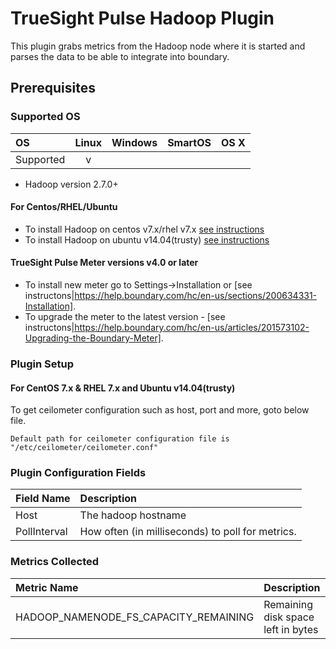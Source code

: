# TrueSight Pulse Hadoop Plugin

This plugin grabs metrics from the Hadoop node where it is started and parses the data to be able to integrate into boundary. 

## Prerequisites

### Supported OS

|     OS    | Linux | Windows | SmartOS | OS X |
|:----------|:-----:|:-------:|:-------:|:----:|
| Supported |   v   |         |         |      |

- Hadoop version 2.7.0+

#### For Centos/RHEL/Ubuntu

- To install Hadoop on centos v7.x/rhel v7.x [see instructions](https://www.rdoproject.org/install/quickstart/)
- To install Hadoop on ubuntu v14.04(trusty) [see instructions](http://thepowerofdata.io/setting-up-a-apache-hadoop-2-7-single-node-on-ubuntu-14-04/)

#### TrueSight Pulse Meter versions v4.0 or later

- To install new meter go to Settings->Installation or [see instructons|https://help.boundary.com/hc/en-us/sections/200634331-Installation]. 
- To upgrade the meter to the latest version - [see instructons|https://help.boundary.com/hc/en-us/articles/201573102-Upgrading-the-Boundary-Meter].


### Plugin Setup

#### For CentOS 7.x & RHEL 7.x and Ubuntu v14.04(trusty)
To get ceilometer configuration such as host, port and more, goto below file.
```
Default path for ceilometer configuration file is "/etc/ceilometer/ceilometer.conf"
```

     
### Plugin Configuration Fields


|Field Name      |Description                                                             |
|:---------------|:-----------------------------------------------------------------------|
|Host            |The hadoop hostname                  |
|PollInterval    |How often (in milliseconds) to poll for metrics.                                       |

### Metrics Collected


|Metric Name                                    |Description                                                                |
|:-----------------------                       |:--------------------------------------------------------------------------|
|HADOOP_NAMENODE_FS_CAPACITY_REMAINING          |Remaining disk space left in bytes                                         |

